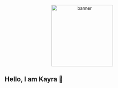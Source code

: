 <p align="center">
  
<img width="200" height="200" src="https://github.com/user-attachments/assets/eccae978-f626-4ae2-9244-78e49ca11d5b" alt="banner">
  
</p>

## Hello, I am Kayra 👋


<!--
**KayraYK/KayraYK** is a ✨ _special_ ✨ repository because its `README.md` (this file) appears on your GitHub profile.

Here are some ideas to get you started:

- 🔭 I’m currently working on ...
- 🌱 I’m currently learning ...
- 👯 I’m looking to collaborate on ...
- 🤔 I’m looking for help with ...
- 💬 Ask me about ...
- 📫 How to reach me: ...
- 😄 Pronouns: ...
- ⚡ Fun fact: ...
-->
